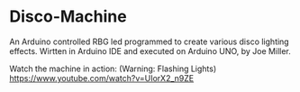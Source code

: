 # Disco-Machine
An Arduino controlled RBG led programmed to create various disco lighting effects.
Wirtten in Arduino IDE and executed on Arduino UNO, by Joe Miller.

Watch the machine in action: (Warning: Flashing Lights)
https://www.youtube.com/watch?v=UIorX2_n9ZE
